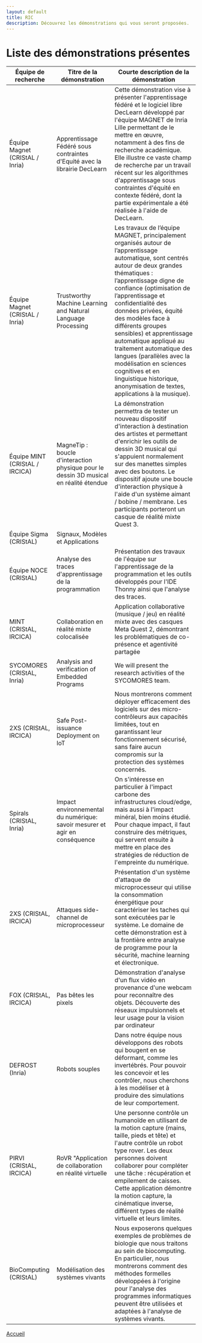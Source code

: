 ```yaml
---
layout: default
title: RIC
description: Découvrez les démonstrations qui vous seront proposées.
---
```


# Liste des démonstrations présentes

| Équipe de recherche | Titre de la démonstration                                    | Courte description de la démonstration                             |
|---------------------|--------------------------------------------------------------|--------------------------------------------------------------------|
| Équipe Magnet (CRIStAL / Inria) | Apprentissage Fédéré sous contraintes d'Equité avec la librairie DecLearn | Cette démonstration vise à présenter l'apprentissage fédéré et le logiciel libre DecLearn développé par l'équipe MAGNET de Inria Lille permettant de le mettre en œuvre, notamment à des fins de recherche académique. Elle illustre ce vaste champ de recherche par un travail récent sur les algorithmes d'apprentissage sous contraintes d'équité en contexte fédéré, dont la partie expérimentale a été réalisée à l'aide de DecLearn. |
| Équipe Magnet (CRIStAL / Inria) | Trustworthy Machine Learning and Natural Language Processing | Les travaux de l’équipe MAGNET, principalement organisés autour de l’apprentissage automatique, sont centrés autour de deux grandes thématiques : l’apprentissage digne de confiance (optimisation de l’apprentissage et confidentialité des données privées, équité des modèles face à différents groupes sensibles) et apprentissage automatique appliqué au traitement automatique des langues (parallèles avec la modélisation en sciences cognitives et en linguistique historique, anonymisation de textes, applications à la musique). |
| Équipe MINT (CRIStAL / IRCICA) | MagneTip : boucle d'interaction physique pour le dessin 3D musical en réalité étendue |  La démonstration permettra de tester un nouveau dispositif d'interaction à destination des artistes et permettant d'enrichir les outils de dessin 3D musical qui s'appuient normalement sur des manettes simples avec des boutons. Le dispositif ajoute une boucle d'interaction physique à l'aide d'un système aimant / bobine / membrane. Les participants porteront un casque de réalité mixte Quest 3. |
| Équipe Sigma (CRIStAL) | Signaux, Modèles et Applications |    |
| Équipe NOCE (CRIStAL) | Analyse des traces d'apprentissage de la programmation | Présentation des travaux de l'équipe sur l'apprentissage de la programmation et les outils développés pour l'IDE Thonny ainsi que l'analyse des traces. |
| MINT (CRIStAL, IRCICA) | Collaboration en réalité mixte colocalisée | Application collaborative (musique / jeu) en réalité mixte avec des casques Meta Quest 2, démontrant les problématiques de co-présence et agentivité partagée |
| SYCOMORES (CRIStAL, Inria) | Analysis and verification of Embedded Programs | We will present the research activities of the SYCOMORES team. |
| 2XS (CRIStAL, IRCICA) | Safe Post-issuance Deployment on IoT | Nous montrerons comment déployer efficacement des logiciels sur des micro-contrôleurs aux capacités limitées, tout en garantissant leur fonctionnement sécurisé, sans faire aucun compromis sur la protection des systèmes concernés. |
| Spirals (CRIStAL, Inria) | Impact environnemental du numérique: savoir mesurer et agir en conséquence | On s'intéresse en particulier à l'impact carbone des infrastructures cloud/edge, mais aussi à l'impact minéral, bien moins étudié. Pour chaque impact, il faut construire des métriques, qui servent ensuite à mettre en place des stratégies de réduction de l'empreinte du numérique. |
| 2XS (CRIStAL, IRCICA) | Attaques side-channel de microprocesseur | Présentation d'un système d'attaque de microprocesseur qui utilise la consommation énergétique pour caractériser les taches qui sont exécutées par le système. Le domaine de cette démonstration est à la frontière entre analyse de programme pour la sécurité, machine learning et électronique. |
| FOX (CRIStAL, IRCICA) | Pas bêtes les pixels | Démonstration d'analyse d'un flux vidéo en provenance d'une webcam pour reconnaître des objets.  Découverte des réseaux impulsionnels et leur usage pour la vision par ordinateur |
| DEFROST (Inria) | Robots souples | Dans notre équipe nous développons des robots qui bougent en se déformant, comme les invertébrés. Pour pouvoir les concevoir et les contrôler, nous cherchons à les modéliser et à produire des simulations de leur comportement. |
| PIRVI (CRIStAL, IRCICA) | RoVR "Application de collaboration en réalité virtuelle | Une personne contrôle un humanoïde en utilisant de la motion capture (mains, taille, pieds et tête) et l'autre contrôle un robot type rover. Les deux personnes doivent collaborer pour compléter une tâche : récupération et empilement de caisses. Cette application démontre la motion capture, la cinématique inverse, différent types de réalité virtuelle et leurs limites.
| BioComputing (CRIStAL) | Modélisation des systèmes vivants | Nous exposerons quelques exemples de problèmes de biologie que nous traitons au sein de biocomputing. En particulier, nous montrerons comment des méthodes formelles développées à l'origine pour l'analyse des programmes informatiques peuvent être utilisées et adaptées à l'analyse de systèmes vivants. |

[Accueil](./index.html)
